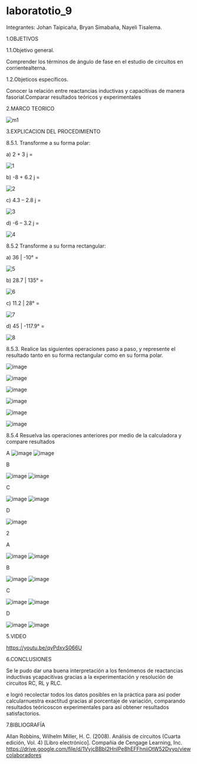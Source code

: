 # laboratotio_9

Integrantes: Johan Taipicaña, Bryan Simabaña, Nayeli Tisalema.

1.OBJETIVOS

1.1.Objetivo general.

Comprender los términos de ángulo de fase en el estudio de circuitos en corrientealterna.

1.2.Objeticos específicos.

Conocer la relación entre reactancias inductivas y capacitivas de manera fasorial.Comparar resultados teóricos y experimentales

2.MARCO TEORICO

![m1](https://user-images.githubusercontent.com/85522189/133190923-e7a22a92-8148-45b8-b3e8-3bdd153e301a.PNG)

3.EXPLICACION DEL PROCEDIMIENTO

8.5.1. Transforme a su forma polar:

a) 2 + 3 j =

![1](https://user-images.githubusercontent.com/85522189/133192158-63e325cb-e0a8-4981-974d-097457bded8b.PNG)

b) -8 + 6.2 j =

![2](https://user-images.githubusercontent.com/85522189/133192164-18c1778a-b026-42cc-b575-ec1d8de75666.PNG)

c) 4.3 – 2.8 j =

![3](https://user-images.githubusercontent.com/85522189/133192170-2e6cd31e-6b0f-4425-9062-974fbd3ed3c9.PNG)

d) -6 – 3.2 j =

![4](https://user-images.githubusercontent.com/85522189/133192174-f3a389d1-f235-4c25-8e91-85406b6c88fe.PNG)

8.5.2 Transforme a su forma rectangular:

a) 36 | -10° =

![5](https://user-images.githubusercontent.com/85522189/133192182-9dc11778-a128-450e-b82e-6f45f88cecae.PNG)

b) 28.7 | 135° =

![6](https://user-images.githubusercontent.com/85522189/133192188-d8f74897-328a-4a89-b5ee-54a66f51b52c.PNG)

c) 11.2 | 28° =

![7](https://user-images.githubusercontent.com/85522189/133192194-8d60b1cc-20a8-4ac5-b098-739d9ac16397.PNG)

d) 45 | -117.9° =

![8](https://user-images.githubusercontent.com/85522189/133192203-a42c8014-bcad-41a9-a84a-750acc3e5510.PNG)

8.5.3. Realice las siguientes operaciones paso a paso, y represente el resultado tanto en su forma rectangular como en su forma polar.

![image](https://user-images.githubusercontent.com/85320165/133194947-9380c041-2251-4c9c-af3e-9b6f5cd6e028.png)

![image](https://user-images.githubusercontent.com/85320165/133195069-d81dbcd2-d2c8-49f6-bf3f-2b080bb0ce14.png)


![image](https://user-images.githubusercontent.com/85320165/133194990-f1f09cdf-b5d3-40d8-a308-fb9af89df77f.png)

![image](https://user-images.githubusercontent.com/85320165/133195093-3386e37a-24b7-426d-81fa-ed376e982130.png)


![image](https://user-images.githubusercontent.com/85320165/133194809-24aa433c-5331-4dff-a144-60f044837acb.png)

![image](https://user-images.githubusercontent.com/85320165/133195133-2c211758-3972-474a-8eaa-cb8f17af33f8.png)


8.5.4 Resuelva las operaciones anteriores por medio de la calculadora y compare
resultados

A
![image](https://user-images.githubusercontent.com/85320165/133195549-25503443-c75b-4e21-bc88-ad091340a3b2.png)
 ![image](https://user-images.githubusercontent.com/85320165/133195569-c4eda601-5d1b-4503-ba5e-9cc9232e195a.png)

B

![image](https://user-images.githubusercontent.com/85320165/133195663-11736dc7-e65c-42ab-82a6-983c36de631c.png)
![image](https://user-images.githubusercontent.com/85320165/133195677-b7c18104-7e3c-42c9-ac67-00ab8e879125.png)


C

![image](https://user-images.githubusercontent.com/85320165/133195777-d92ca757-b80b-4b98-ac8a-13e891a32f14.png)
![image](https://user-images.githubusercontent.com/85320165/133195825-9bd6fbf2-f28d-4a04-96c9-74a2bf9c749d.png)

D

![image](https://user-images.githubusercontent.com/85320165/133195904-387ab68e-52eb-45b9-997d-992afb34fa6e.png)


2

A

![image](https://user-images.githubusercontent.com/85320165/133196317-963e2899-5008-4fc6-a20d-84e4c2662251.png)
![image](https://user-images.githubusercontent.com/85320165/133196353-707f3523-1c7e-4a92-8001-75248c1d3ad9.png)

B

![image](https://user-images.githubusercontent.com/85320165/133196444-fa9878fe-5b04-4b3d-a3f5-b96a69d53fb9.png)
![image](https://user-images.githubusercontent.com/85320165/133196481-26455c94-6714-4691-b9b2-e3e55b50305d.png)

C

![image](https://user-images.githubusercontent.com/85320165/133196563-16eebeac-c060-4acb-8243-44a7f31f9739.png)
![image](https://user-images.githubusercontent.com/85320165/133196606-b2ffe0ec-0933-4161-b656-8654e9279cbe.png)

D

![image](https://user-images.githubusercontent.com/85320165/133196677-49e990c3-ddbd-427f-a36c-d820d996f708.png)
![image](https://user-images.githubusercontent.com/85320165/133196712-06b88fe8-12ea-41dd-bf35-0ee17a58e1d7.png)





5.VIDEO

https://youtu.be/qyPdxvS066U

6.CONCLUSIONES

Se le pudo dar una buena interpretación a los fenómenos de reactancias inductivas ycapacitivas gracias a la experimentación y resolución de circuitos RC, RL y RLC.

e logró recolectar todos los datos posibles en la práctica para así poder calcularnuestra exactitud gracias al porcentaje de variación, comparando resultados teóricoscon  experimentales para así obtener resultados satisfactorios. 

7.BIBLIOGRAFÍA

Allan Robbins, Wilhelm Miller, H. C. (2008). Análisis de circuitos (Cuarta edición, Vol. 4) [Libro electrónico]. Compañia de Cengage Learning, Inc. https://drive.google.com/file/d/1VyjcBBbI2HnIPe8hEFFhniiOtW52Dvyo/viewcolaboradores
